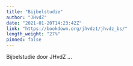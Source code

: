 ```yaml
---
title: "Bijbelstudie"
author: "JHvdZ"
date: "2021-01-20T14:23:42Z"
link: "https://bookdown.org/jhvdz1/jhvdz_bs/"
length_weight: "27%"
pinned: false
---
```


Bijbelstudie door JHvdZ ...

